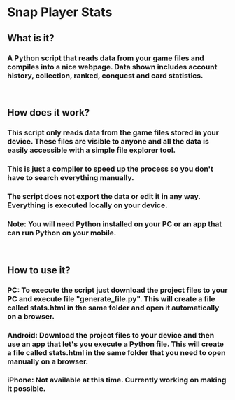# Snap Player Stats
## What is it?
### A Python script that reads data from your game files and compiles into a nice webpage. Data shown includes account history, collection, ranked, conquest and card statistics.
&nbsp;
## How does it work?
### This script only reads data from the game files stored in your device. These files are visible to anyone and all the data is easily accessible with a simple file explorer tool.
### This is just a compiler to speed up the process so you don't have to search everything manually.
### The script does not export the data or edit it in any way. Everything is executed locally on your device.
### Note: You will need Python installed on your PC or an app that can run Python on your mobile.
&nbsp;
## How to use it?
### PC: To execute the script just download the project files to your PC and execute file "generate_file.py". This will create a file called stats.html in the same folder and open it automatically on a browser.
### Android: Download the project files to your device and then use an app that let's you execute a Python file. This will create a file called stats.html in the same folder that you need to open manually on a browser.
### iPhone: Not available at this time. Currently working on making it possible.
